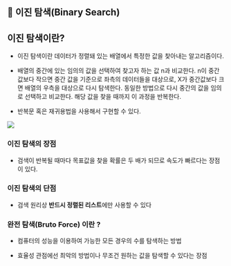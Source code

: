 ## 🌈 이진 탐색(Binary Search)

## 이진 탐색이란?
- 이진 탐색이란 데이터가 정렬돼 있는 배열에서 특정한 값을 찾아내는 알고리즘이다. 

- 배열의 중간에 있는 임의의 값을 선택하여 찾고자 하는 값 n과 비교한다. n이 중간 값보다 작으면 중간 값을 기준으로 좌측의 데이터들을 대상으로, X가 중간값보다 크면 배열의 우측을 대상으로 다시 탐색한다. 동일한 방법으로 다시 중간의 값을 임의로 선택하고 비교한다. 해당 값을 찾을 때까지 이 과정을 반복한다.

- 반복문 혹은 재귀용법을 사용해서 구현할 수 있다.

![](https://images.velog.io/images/lck0827/post/2c8687f7-37c1-4579-9ec8-a3c0dfadb281/image.png)

### 이진 탐색의 장점
- 검색이 반복될 때마다 목표값을 찾을 확률은 두 배가 되므로 속도가 빠르다는 장점이 있다.

### 이진 탐색의 단점
- 검색 원리상 **반드시 정렬된 리스트**에만 사용할 수 있다

### 완전 탐색(Bruto Force) 이란 ?
- 컴퓨터의 성능을 이용하여 가능한 모든 경우의 수를 탐색하는 방법

- 효율성 관점에선 최악의 방법이나 무조건 원하는 값을 탐색할 수 있다는 장점
